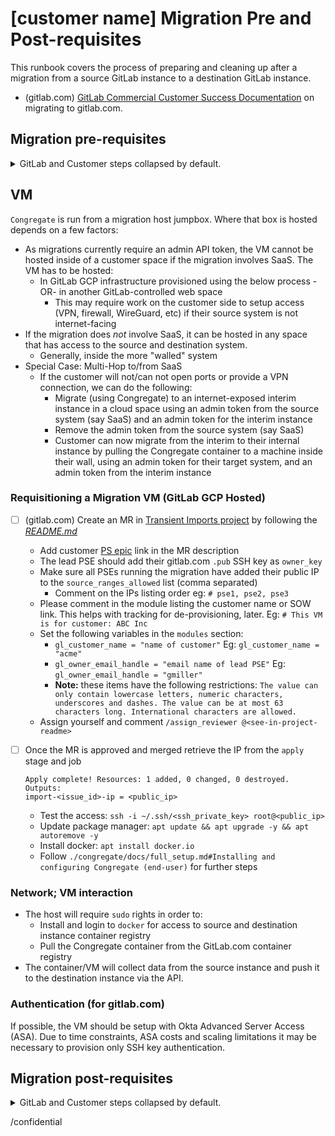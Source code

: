 <!--
    Copy the contents of this runbook into an issue when running through migration prerequisites.
    Post the link to the issue on the Slack channel dedicated to this migration.
-->

# [customer name] Migration Pre and Post-requisites

This runbook covers the process of preparing and cleaning up after a migration from a source GitLab instance to a destination GitLab instance.

* (gitlab.com) [GitLab Commercial Customer Success Documentation](https://gitlab-com.gitlab.io/account-management/commercial/documentation/) on migrating to gitlab.com.

## Migration pre-requisites

<details><summary>GitLab and Customer steps collapsed by default.</summary>

<!--
    Specify the migration period

    3:00PM 2020-09-07 - 3:00AM 2020-09-15
-->

### GitLab

* [ ] For to-SaaS migrations, verify with the Account/Sales team that all licensing is setup for the `namespace` on `gitlab.com`, make sure the customer's `namespace` is set as `private`.
* [ ] Setup the migration VM that will host the Professional Services (PS) migration tool’s (Congregate) Docker container.
  * It should have minimal port and IP access. See [VM Requirements](#vm) for more detail.
  * **NOTE:** If required the VM might be created, by the customer, within their environment. Make sure this approach is covered in the SoW.
* [ ] (gitlab.com) Follow the [PS Provisioning Process](https://gitlab.com/gitlab-com/business-technology/team-member-enablement/runbooks/-/blob/master/it_operations/GitLab_com_environment_(PRD,DEV,STG)access_requests.md#provisioning-process) for GitLab.com environments Access Request (AR) i.e. Admin account.
  * Create [new AR issue](https://gitlab.com/gitlab-com/team-member-epics/access-requests/-/issues) from the `Access_Change_Request` issue template
  * Follow the description to add labels
    * `AR-Approval::Needs Manager Approval`
    * `AR::In Queue`
    * `admin-access`
    * `IT::to do`
    * `NewAccessRequest`

    **NOTE:** Labels may change over time
  * Assign to Manager for review/approval. 
    * Managers: 
      * Follow the instructions in the AR template for review and approval
      * Additionally mention SIRT for review i.e. `@gitlab-com/gl-security/security-operations/sirt`

    **NOTE:** Mentions may change over time
  * (Optional) Post issue in Slack's [**#it_help**](https://gitlab.slack.com/archives/CK4EQH50E) channel
* (gitlab.com) To avoid provisioning the (Admin) export/import user in an external identity provider, spoof the SAML identity. `PUT` the following json body to `https://<hostname>/api/v4/users/<id>` to modify the Admin user:

    ```json
    {
      "provider": "group_saml",
      "extern_uid": "<random_uid>",
      "group_id_for_saml": <parent_group_id>
    }
    ```

    **NOTE:** The group needs to have SAML configured.

* [ ] Create one-off Personal Access Tokens (PATs) for the Admin user account on the source and destination instance.
  * The PATs should have an expiry date of the estimated last day (wave) of the migration.
  * [ ] (gitlab.com) Inform SIRT about every Admin token creation and/or user impersonation.
* [ ] (gitlab.com) Generate awareness in Support/SRE/Infra teams and identify specific individuals (e.g. with Rails console access) to take tickets from customers during migration. Highlight these people/groups in the migration wave issues.
  * **NOTE**: These issues **must** be created [5 days in advance](https://about.gitlab.com/handbook/support/workflows/importing_projects.html#import-scheduled) of executing the migration wave.

### Customer

* [ ] Upgrade and align the source and destination instances to the latest version of GitLab-EE
  * [Project export/import compatibility](https://docs.gitlab.com/ee/user/project/settings/import_export.html#compatibility)
  * [Group export/import compatibility](https://docs.gitlab.com/ee/user/group/import/index.html#compatibility)
* [ ] Clean registries and repositories as much as possible:
  * [ ] Repositories:
    * [ ] Get under 5Gb of project export for an optimal chance at success
    * [ ] Clean as many branches, merge requests, etc as possible from the history
  * [ ] Registries:
    * [ ] Clear as many tags as possible. Number * size of images can impact migration performance and duration
* [ ] Consolidate users (and their number) that need to be migrated.
  * Determine whether inactive ones should be removed on source, skipped during migration or migrated and inactive on destination.
  * (gitlab.com) Configure valid primary emails for service accounts to avoid issues with [Confirmation Emails](https://about.gitlab.com/handbook/support/workflows/confirmation_emails.html).
* [ ] (from GitHub) Make sure that all relevant GitHub users have their `public email` field set and matching `email`
* [ ] Check whether legacy projects, with 1k+ issues/MRs and/or 10k+ pipelines, could be slimmed down for a more seamless export/import
  * [ ] If done via Rails console, schedule a meeting between lead PSE and source instance Admin to walk through the process
    * For exact steps see [**Trim or remove project CI pipelines**](/runbooks/migrations-to-dot-com.md#trim-or-remove-project-ci-pipelines)
* [ ] Create a user-group-project migration schedule (waves)
  * [ ] All users (excluding [internal and bot](https://docs.gitlab.com/ee/development/internal_users.html#internal-users)) are migrated first
  * [ ] Entire group structure next
    * (gitlab.com) [Notes](https://docs.gitlab.com/ee/user/group/import/index.html#migrate-groups-by-uploading-an-export-file-deprecated) around GitLab Group Export/Import
    * Consult with your engineer around restrictions for group movement and renaming, as it is dependent on your source system and migration requirements
  * Projects are migrated in waves (with their parent groups if the previous was not done)
  * (gitlab.com) GitLab support requires a 5-day lead on migrations to gitlab.com. Consider this when determining wave schedule
* [ ] If needed create dedicated (Admin) export/import user accounts on the source and destination instance.
  * Otherwise use any existing Admin user accounts
* [ ] Make sure the (Admin) export/import user(s) (may be different) are provisioned in your source and destination LDAP/SAML [identity provider](https://docs.gitlab.com/ee/administration/auth/), as other users
  * This is to avoid any permission issues on export/import
* [ ] (gitlab.com) If using a SAML+SSO identity provider (Okta, Azure, etc.) on the destination instance make sure:
  * All `active` users are provisioned in the identity provider using the same primary email as on the source instance
  * All users are logged in to gitlab.com
  * All users have linked their GitLab and SAML accounts by logging in via the identity provider's GitLab SAML app

  **NOTE:** Properly mapped contributions depend on group/project membership. If a user is added as a group/project member it gets mapped and is taken into consideration when doing the contribution (GitLab features) mapping.
* [ ] Configure source and destination instance (if applicable) rate limits ([configurable as of 13.2](https://docs.gitlab.com/ee/api/README.html#rate-limits))
  * This may also be done temporarily, for the duration of the migration wave
* [ ] Configure destination instance (if applicable) [immediate group and project deletion permissions](https://about.gitlab.com/handbook/support/workflows/hard_delete_project.html). They are required in case of a rollback scenario, where all staged groups and projects need to be removed on the destination instance.
  * This may also be done temporarily, for the duration of the migration wave
* [ ] Make sure the GitLab source instance application users are aware of the migration (code freeze)
  * As an Admin, broadcast a message to all users from the instance level, at least a week prior to the migration
  * To discourage application activity during migration you may [restrict users from logging into GitLab](https://docs.gitlab.com/omnibus/maintenance/#restrict-users-from-logging-into-gitlab)
  * As of GitLab 13.9 it's also possible to [enable maintenance mode](https://docs.gitlab.com/ee/administration/maintenance_mode/index.html#enable-maintenance-mode) during the migration, which allows most external actions that do not change internal state
* [ ] (gitlab.com) In case you **Restrict membership by email domain** (on *Settings -> General -> Permissions, LFS, 2FA*) on the parent group, make sure to add `gitlab.com`. This will allow the migration/import user to unpack imported group and project exports.
* [ ] (Optional) To improve the performance of background jobs (Sidekiq), handling multiple group and project exports, add the following to the GitLab `/etc/gitlab/gitlab.rb` configuration

    ```ruby
    gitlab_rails['env'] = {
      'SIDEKIQ_MEMORY_KILLER_MAX_RSS' => "0"
    }
    sidekiq['queue_groups'] = [
      "*"
    ]
    ```

</details>

## VM

<!--
    Provide the VM details

    (to gitlab.com) GCP Instance

    OS: Ubuntu 18.04

    N1 Instance

    * 8 vCPU
    * 16GB memory (2GB/vCPU)
    * 200GB storage - SSD
-->

`Congregate` is run from a migration host jumpbox. Where that box is hosted depends on a few factors:

* As migrations currently require an admin API token, the VM cannot be hosted inside of a customer space if the migration involves SaaS. The VM has to be hosted:
  * In GitLab GCP infrastructure provisioned using the below process -OR- in another GitLab-controlled web space
    * This may require work on the customer side to setup access (VPN, firewall, WireGuard, etc) if their source system is not internet-facing
* If the migration does *not* involve SaaS, it can be hosted in any space that has access to the source and destination system.
  * Generally, inside the more "walled" system
* Special Case: Multi-Hop to/from SaaS
  * If the customer will not/can not open ports or provide a VPN connection, we can do the following:
    * Migrate (using Congregate) to an internet-exposed interim instance in a cloud space using an admin token from the source system (say SaaS) and an admin token for the interim instance
    * Remove the admin token from the source system (say SaaS)
    * Customer can now migrate from the interim to their internal instance by pulling the Congregate container to a machine inside their wall, using an admin token for their target system, and an admin token from the interim instance

### Requisitioning a Migration VM (GitLab GCP Hosted)

* [ ] (gitlab.com) Create an MR in [Transient Imports project](https://gitlab.com/gitlab-com/gl-infra/transient-imports) by following the [_README.md_](https://gitlab.com/gitlab-com/gl-infra/transient-imports#transient-imports)
  * Add customer [PS epic](https://gitlab.com/groups/gitlab-com/customer-success/professional-services-group/-/epics) link in the MR description
  * The lead PSE should add their gitlab.com `.pub` SSH key as `owner_key`
  * Make sure all PSEs running the migration have added their public IP to the `source_ranges_allowed` list (comma separated)
    * Comment on the IPs listing order eg: `# pse1, pse2, pse3`
  * Please comment in the module listing the customer name or SOW link. This helps with tracking for de-provisioning, later. Eg: `# This VM is for customer: ABC Inc`
  * Set the following variables in the `modules` section:
    * `gl_customer_name = "name of customer"` Eg: `gl_customer_name = "acme"`
    * `gl_owner_email_handle = "email name of lead PSE"` Eg: `gl_owner_email_handle = "gmiller"`
    * **Note:** these items have the following restrictions: `The value can only contain lowercase letters, numeric characters, underscores and dashes. The value can be at most 63 characters long. International characters are allowed.`
  * Assign yourself and comment `/assign_reviewer @<see-in-project-readme>`
* [ ] Once the MR is approved and merged retrieve the IP from the `apply` stage and job

  ```text
  Apply complete! Resources: 1 added, 0 changed, 0 destroyed.
  Outputs:
  import-<issue_id>-ip = <public_ip>
  ```

  * Test the access: `ssh -i ~/.ssh/<ssh_private_key> root@<public_ip>`
  * Update package manager: `apt update && apt upgrade -y && apt autoremove -y`
  * Install docker: `apt install docker.io`
  * Follow `./congregate/docs/full_setup.md#Installing and configuring Congregate (end-user)` for further steps

### Network; VM interaction

<!--
    Copy the following table to determine port and IP access

    | Host                    | Protocol | Port(s)                     |
    | ----------------------- | -------- | --------------------------- |
    | [source-hostname]       | TCP      | 443                         |
    | [destination-hostname]  | TCP      | 443                         |
    | [source-registry]       | TCP      | [port]                      |
    | [destination-registry>  | TCP      | [port] (443 for gitlab.com) |
    | [local-ip] (gitlab.com) | TCP      | 22                          |
-->

* The host will require `sudo` rights in order to:
  * Install and login to `docker` for access to source and destination instance container registry
  * Pull the Congregate container from the GitLab.com container registry
* The container/VM will collect data from the source instance and push it to the destination instance via the API.

### Authentication (for gitlab.com)

If possible, the VM should be setup with Okta Advanced Server Access (ASA).
Due to time constraints, ASA costs and scaling limitations it may be necessary to provision only SSH key authentication.

## Migration post-requisites

<details><summary>GitLab and Customer steps collapsed by default.</summary>

* [ ] If required archive all projects on source that have been migrated
* [ ] If applicable [disable maintenance mode](https://docs.gitlab.com/ee/administration/maintenance_mode/index.html#disable-maintenance-mode) on source

### De-provisioning

#### Migration VM

* [ ] (Optional) Backup group and project export archive files
* [ ] (gitlab.com) Deprovision migration VM by informing Infra in the issue ([VM Requirements](#vm)) commenting that the migration is complete
  * Create an MR, linking to the issue and comment, and delete the `import-<issue_no>.tf` file
  * Assign an SRE to review, approve and merge the MR

#### Admin account

* [ ] (gitlab.com) Once the migration is complete follow the [PS De-provisioning Process](https://gitlab.com/gitlab-com/business-technology/team-member-enablement/runbooks/-/blob/master/it_operations/GitLab_com_environment_(PRD,DEV,STG)access_requests.md#deprovisioning-process) for GitLab.com environments Access Request
  * Remove 2FA and spoofed SAML
  * If the user account is soft-deleted (w/o user contributions history) their GitLab features mapping will remain intact
  * If the user account is hard-deleted (w/ user contributions history) their GitLab features will fallback to the `Ghost` user
  * If the user account is blocked it will completely prevent access to the GitLab instance and [more](https://docs.gitlab.com/ee/user/admin_area/moderate_users.html#block-a-user)

  **NOTE:** Only Support/IT can perform any of the 3 mentioned actions once Admin privileges are stripped from the user account
* [ ] Revoke/remove PATs used for the migration
* [ ] Revoke Admin rights

### Instance checks

Certain GitLab features are migrated but not adapted to the destination instance. These should be manually updated.

* [ ] Instance, group, sub-group and project level Runner registration
  * Group level runners can be manually (via UI - *Settings -> CI/CD -> Runners*) enabled/disabled as of 13.5
  * Enable project-level shared runners (default: true)
  * Disable AutoDevOps (default: true)
* [ ] Update group and project permissions
* [ ] Update paths (hostnames) for:
  * project, group and system hooks
    * **NOTE:** if they are pointing to a private instance or `localhost` gitlab.com will see them as invalid and fail creating them
  * badges
  * project and group CI/CD variables are migrated, but values that are source specific, e.g. project url or hostname, should be updated to the new values
  * secrets (tokens) that may be present in certain features, e.g. hooks, are not exposed in the API response and therefore not migrated. Those individual features have to be newly created
* [ ] Update project and group shared groups (unless the entire group structure is migrated first)
  * [ ] (gitlab.com) Update direct group and project membership to allow specific user and group MR approval rules in projects
* [ ] Update instance and group level (custom) project templates
* [ ] Update and/or create any features that are not migrated (based on migration features matrix)

</details>

/confidential
